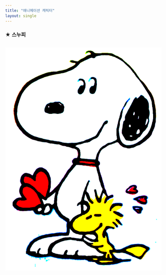 ```yaml
--- 
title: "애니메이션 캐릭터" 
layout: single
--- 
```

### ★ 스누피
[![snoopie](/assets/images/snoopie.png "더 자세한 내용을 원하시면 방문해 보세요")](https://i.pinimg.com/originals/8f/8c/6c/8f8c6c6b9957993b821bc2df293495b2.png)
---

